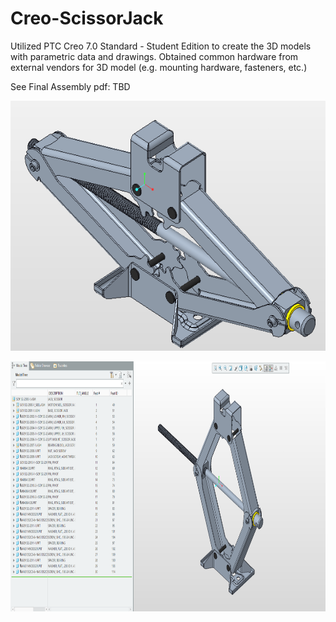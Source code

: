 # Creo-ScissorJack
Utilized PTC Creo 7.0 Standard - Student Edition to create the 3D models with parametric data and drawings. Obtained common hardware from external vendors for 3D model (e.g. mounting hardware, fasteners, etc.)</br>

See Final Assembly pdf: TBD </br>

<p align="center">
  <img src=https://github.com/schu-lab/Creo-ScissorJack/blob/main/1.PNG?raw=true alt="animated" height="400" /></br>
</p>

<p align="center">
  <img src=https://github.com/schu-lab/Creo-ScissorJack/blob/main/2.PNG?raw=true alt="animated" height="400" /></br>
</p>
